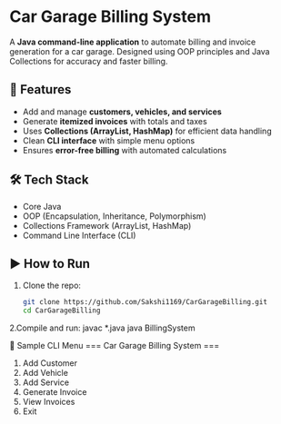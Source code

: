 # Car Garage Billing System  

A **Java command-line application** to automate billing and invoice generation for a car garage. Designed using OOP principles and Java Collections for accuracy and faster billing.  

## 🚀 Features  
- Add and manage **customers, vehicles, and services**  
- Generate **itemized invoices** with totals and taxes  
- Uses **Collections (ArrayList, HashMap)** for efficient data handling  
- Clean **CLI interface** with simple menu options  
- Ensures **error-free billing** with automated calculations  

## 🛠 Tech Stack  
- Core Java  
- OOP (Encapsulation, Inheritance, Polymorphism)  
- Collections Framework (ArrayList, HashMap)  
- Command Line Interface (CLI)  

## ▶️ How to Run  
1. Clone the repo:  
   ```bash
   git clone https://github.com/Sakshi1169/CarGarageBilling.git
   cd CarGarageBilling
2.Compile and run:
javac *.java
java BillingSystem

📌 Sample CLI Menu
=== Car Garage Billing System ===
1) Add Customer
2) Add Vehicle
3) Add Service
4) Generate Invoice
5) View Invoices
0) Exit
